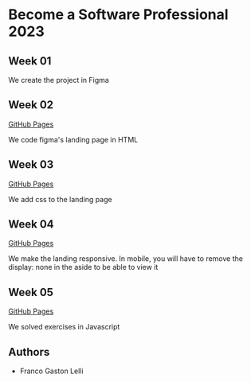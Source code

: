 # Become a Software Professional 2023

## Week 01
We create the project in Figma

## Week 02
[GitHub Pages](https://francolelli.github.io/BaSP-M2023/Week-02/index.html)

We code figma's landing page in HTML

## Week 03
[GitHub Pages](https://francolelli.github.io/BaSP-M2023/Week-03/index.html)

We add css to the landing page

## Week 04
[GitHub Pages](https://francolelli.github.io/BaSP-M2023/Week-04/index.html)

We make the landing responsive. In mobile, you will have to remove the display: none in the aside to be able to view it

## Week 05
[GitHub Pages](https://francolelli.github.io/BaSP-M2023/Week-05/index.html)

We solved exercises in Javascript

## Authors
- Franco Gaston Lelli